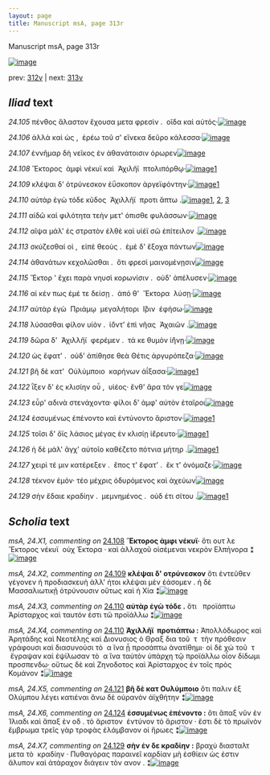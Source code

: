 ```yaml
---
layout: page
title: Manuscript msA, page 313r
---
```


Manuscript msA, page 313r

[![image](http://www.homermultitext.org/iipsrv?OBJ=IIP,1.0&FIF=/project/homer/pyramidal/deepzoom/hmt/vaimg/2017a/VA313RN_0483.tif&WID=100&CVT=JPEG)](http://www.homermultitext.org/ict2/?urn=urn:cite2:hmt:vaimg.2017a:VA313RN_0483)

prev:  [312v](../312v/) | next:  [313v](../313v/)

## *Iliad* text

*24.105* <a id="24.105"/> πένθος ἄλαστον ἔχουσα μετα φρεσὶν .  οῖδα καὶ αὐτός·[![image](http://www.homermultitext.org/iipsrv?OBJ=IIP,1.0&FIF=/project/homer/pyramidal/deepzoom/hmt/vaimg/2017a/VA313RN_0483.tif&RGN=0.222,0.1832,0.427,0.0338&WID=1000&CVT=JPEG)](http://www.homermultitext.org/ict2/?urn=urn:cite2:hmt:vaimg.2017a:VA313RN_0483@0.222,0.1832,0.427,0.0338)

*24.106* <a id="24.106"/> ἀλλὰ καὶ ὡς ,  ἐρέω τοῦ σ' εἵνεκα δεῦρο κάλεσσα·[![image](http://www.homermultitext.org/iipsrv?OBJ=IIP,1.0&FIF=/project/homer/pyramidal/deepzoom/hmt/vaimg/2017a/VA313RN_0483.tif&RGN=0.226,0.2095,0.418,0.0278&WID=1000&CVT=JPEG)](http://www.homermultitext.org/ict2/?urn=urn:cite2:hmt:vaimg.2017a:VA313RN_0483@0.226,0.2095,0.418,0.0278)

*24.107* <a id="24.107"/> ἐννῆμαρ δὴ νεῖκος ἐν ἀθανάτοισιν όρωρεν[![image](http://www.homermultitext.org/iipsrv?OBJ=IIP,1.0&FIF=/project/homer/pyramidal/deepzoom/hmt/vaimg/2017a/VA313RN_0483.tif&RGN=0.223,0.229,0.403,0.0225&WID=1000&CVT=JPEG)](http://www.homermultitext.org/ict2/?urn=urn:cite2:hmt:vaimg.2017a:VA313RN_0483@0.223,0.229,0.403,0.0225)

*24.108* <a id="24.108"/> Ἕκτορος  ἀμφὶ νέκυϊ καὶ  Ἀχιλῆϊ  πτολιπόρθῳ·[![image](http://www.homermultitext.org/iipsrv?OBJ=IIP,1.0&FIF=/project/homer/pyramidal/deepzoom/hmt/vaimg/2017a/VA313RN_0483.tif&RGN=0.219,0.2485,0.438,0.0278&WID=1000&CVT=JPEG)](http://www.homermultitext.org/ict2/?urn=urn:cite2:hmt:vaimg.2017a:VA313RN_0483@0.219,0.2485,0.438,0.0278)[1](#msA_24.X1)

*24.109* <a id="24.109"/> κλέψαι δ' ὀτρύνεσκον ἐΰσκοπον ἀργεϊφόντην·[![image](http://www.homermultitext.org/iipsrv?OBJ=IIP,1.0&FIF=/project/homer/pyramidal/deepzoom/hmt/vaimg/2017a/VA313RN_0483.tif&RGN=0.229,0.2643,0.41,0.0293&WID=1000&CVT=JPEG)](http://www.homermultitext.org/ict2/?urn=urn:cite2:hmt:vaimg.2017a:VA313RN_0483@0.229,0.2643,0.41,0.0293)[1](#msA_24.X2)

*24.110* <a id="24.110"/> αὐτὰρ ἐγὼ τόδε κῦδος  Ἀχιλλῆϊ  προτι ἅπτω .[![image](http://www.homermultitext.org/iipsrv?OBJ=IIP,1.0&FIF=/project/homer/pyramidal/deepzoom/hmt/vaimg/2017a/VA313RN_0483.tif&RGN=0.217,0.283,0.392,0.0263&WID=1000&CVT=JPEG)](http://www.homermultitext.org/ict2/?urn=urn:cite2:hmt:vaimg.2017a:VA313RN_0483@0.217,0.283,0.392,0.0263)[1](#msA_24.X4), [2](#msA_24.X3), [3](#msAint_24.X1)

*24.111* <a id="24.111"/> αἰδῶ καὶ φιλότητα τεὴν μετ' όπισθε φυλάσσων·[![image](http://www.homermultitext.org/iipsrv?OBJ=IIP,1.0&FIF=/project/homer/pyramidal/deepzoom/hmt/vaimg/2017a/VA313RN_0483.tif&RGN=0.221,0.3056,0.429,0.0263&WID=1000&CVT=JPEG)](http://www.homermultitext.org/ict2/?urn=urn:cite2:hmt:vaimg.2017a:VA313RN_0483@0.221,0.3056,0.429,0.0263)

*24.112* <a id="24.112"/> αῖψα μάλ' ἐς στρατὸν ἐλθὲ καὶ υἱέϊ σῶ ἐπίτειλον .[![image](http://www.homermultitext.org/iipsrv?OBJ=IIP,1.0&FIF=/project/homer/pyramidal/deepzoom/hmt/vaimg/2017a/VA313RN_0483.tif&RGN=0.228,0.3228,0.408,0.03&WID=1000&CVT=JPEG)](http://www.homermultitext.org/ict2/?urn=urn:cite2:hmt:vaimg.2017a:VA313RN_0483@0.228,0.3228,0.408,0.03)

*24.113* <a id="24.113"/> σκύζεσθαί οἱ ,  εἰπὲ θεοὺς .  ἐμὲ δ' ἔξοχα πάντων[![image](http://www.homermultitext.org/iipsrv?OBJ=IIP,1.0&FIF=/project/homer/pyramidal/deepzoom/hmt/vaimg/2017a/VA313RN_0483.tif&RGN=0.223,0.3416,0.412,0.0285&WID=1000&CVT=JPEG)](http://www.homermultitext.org/ict2/?urn=urn:cite2:hmt:vaimg.2017a:VA313RN_0483@0.223,0.3416,0.412,0.0285)

*24.114* <a id="24.114"/> ἀθανάτων κεχολῶσθαι .  ὅτι φρεσὶ μαινομένῃσιν[![image](http://www.homermultitext.org/iipsrv?OBJ=IIP,1.0&FIF=/project/homer/pyramidal/deepzoom/hmt/vaimg/2017a/VA313RN_0483.tif&RGN=0.221,0.3589,0.439,0.0278&WID=1000&CVT=JPEG)](http://www.homermultitext.org/ict2/?urn=urn:cite2:hmt:vaimg.2017a:VA313RN_0483@0.221,0.3589,0.439,0.0278)

*24.115* <a id="24.115"/> Ἕκτορ ' ἔχει παρὰ νηυσὶ κορωνίσιν .  οὐδ' ἀπέλυσεν·[![image](http://www.homermultitext.org/iipsrv?OBJ=IIP,1.0&FIF=/project/homer/pyramidal/deepzoom/hmt/vaimg/2017a/VA313RN_0483.tif&RGN=0.22,0.3806,0.436,0.0263&WID=1000&CVT=JPEG)](http://www.homermultitext.org/ict2/?urn=urn:cite2:hmt:vaimg.2017a:VA313RN_0483@0.22,0.3806,0.436,0.0263)

*24.116* <a id="24.116"/> αί κέν πως ἐμέ τε δείσῃ .  ἀπό θ'  Ἕκτορα  λύσῃ·[![image](http://www.homermultitext.org/iipsrv?OBJ=IIP,1.0&FIF=/project/homer/pyramidal/deepzoom/hmt/vaimg/2017a/VA313RN_0483.tif&RGN=0.22,0.3979,0.429,0.0285&WID=1000&CVT=JPEG)](http://www.homermultitext.org/ict2/?urn=urn:cite2:hmt:vaimg.2017a:VA313RN_0483@0.22,0.3979,0.429,0.0285)

*24.117* <a id="24.117"/> αὐτὰρ ἐγὼ  Πριάμῳ  μεγαλήτορι  Ι̂̈ριν  ἐφήσω·[![image](http://www.homermultitext.org/iipsrv?OBJ=IIP,1.0&FIF=/project/homer/pyramidal/deepzoom/hmt/vaimg/2017a/VA313RN_0483.tif&RGN=0.219,0.4182,0.406,0.0285&WID=1000&CVT=JPEG)](http://www.homermultitext.org/ict2/?urn=urn:cite2:hmt:vaimg.2017a:VA313RN_0483@0.219,0.4182,0.406,0.0285)

*24.118* <a id="24.118"/> λύσασθαι φίλον υἱὸν .  ἰ̈όντ' ἐπὶ νῆας  Ἀχαιῶν .[![image](http://www.homermultitext.org/iipsrv?OBJ=IIP,1.0&FIF=/project/homer/pyramidal/deepzoom/hmt/vaimg/2017a/VA313RN_0483.tif&RGN=0.219,0.4377,0.413,0.0255&WID=1000&CVT=JPEG)](http://www.homermultitext.org/ict2/?urn=urn:cite2:hmt:vaimg.2017a:VA313RN_0483@0.219,0.4377,0.413,0.0255)

*24.119* <a id="24.119"/> δῶρα δ'  Ἀχιλλῆϊ  φερέμεν .  τά κε θυμὸν ἰ̈ήνῃ·[![image](http://www.homermultitext.org/iipsrv?OBJ=IIP,1.0&FIF=/project/homer/pyramidal/deepzoom/hmt/vaimg/2017a/VA313RN_0483.tif&RGN=0.219,0.4565,0.427,0.0263&WID=1000&CVT=JPEG)](http://www.homermultitext.org/ict2/?urn=urn:cite2:hmt:vaimg.2017a:VA313RN_0483@0.219,0.4565,0.427,0.0263)

*24.120* <a id="24.120"/> ὡς ἔφατ' .  οὐδ' ἀπίθησε θεὰ Θέτις ἀργυρόπεζα·[![image](http://www.homermultitext.org/iipsrv?OBJ=IIP,1.0&FIF=/project/homer/pyramidal/deepzoom/hmt/vaimg/2017a/VA313RN_0483.tif&RGN=0.209,0.4737,0.446,0.03&WID=1000&CVT=JPEG)](http://www.homermultitext.org/ict2/?urn=urn:cite2:hmt:vaimg.2017a:VA313RN_0483@0.209,0.4737,0.446,0.03)

*24.121* <a id="24.121"/> βῆ δὲ κατ'  Οὐλύμποιο  καρήνων ἀΐξασα·[![image](http://www.homermultitext.org/iipsrv?OBJ=IIP,1.0&FIF=/project/homer/pyramidal/deepzoom/hmt/vaimg/2017a/VA313RN_0483.tif&RGN=0.22,0.4932,0.382,0.0293&WID=1000&CVT=JPEG)](http://www.homermultitext.org/ict2/?urn=urn:cite2:hmt:vaimg.2017a:VA313RN_0483@0.22,0.4932,0.382,0.0293)[1](#msA_24.X5)

*24.122* <a id="24.122"/> ῗξεν δ' ἐς κλισίην οὗ ,  υἱέος· ἔνθ' ἄρα τόν γε[![image](http://www.homermultitext.org/iipsrv?OBJ=IIP,1.0&FIF=/project/homer/pyramidal/deepzoom/hmt/vaimg/2017a/VA313RN_0483.tif&RGN=0.217,0.5128,0.39,0.0285&WID=1000&CVT=JPEG)](http://www.homermultitext.org/ict2/?urn=urn:cite2:hmt:vaimg.2017a:VA313RN_0483@0.217,0.5128,0.39,0.0285)

*24.123* <a id="24.123"/> εὗρ' αδινὰ στενάχοντα· φίλοι δ' ἀμφ' αὐτὸν ἑταῖροι[![image](http://www.homermultitext.org/iipsrv?OBJ=IIP,1.0&FIF=/project/homer/pyramidal/deepzoom/hmt/vaimg/2017a/VA313RN_0483.tif&RGN=0.221,0.5338,0.415,0.0285&WID=1000&CVT=JPEG)](http://www.homermultitext.org/ict2/?urn=urn:cite2:hmt:vaimg.2017a:VA313RN_0483@0.221,0.5338,0.415,0.0285)

*24.124* <a id="24.124"/> ἐσσυμένως ἐπένοντο καὶ ἐντύνοντο ἄριστον·[![image](http://www.homermultitext.org/iipsrv?OBJ=IIP,1.0&FIF=/project/homer/pyramidal/deepzoom/hmt/vaimg/2017a/VA313RN_0483.tif&RGN=0.219,0.5533,0.419,0.0263&WID=1000&CVT=JPEG)](http://www.homermultitext.org/ict2/?urn=urn:cite2:hmt:vaimg.2017a:VA313RN_0483@0.219,0.5533,0.419,0.0263)[1](#msA_24.X6)

*24.125* <a id="24.125"/> τοῖσι δ' ὄϊς λάσιος μέγας ἐν κλισίῃ ἱ̈έρευτο·[![image](http://www.homermultitext.org/iipsrv?OBJ=IIP,1.0&FIF=/project/homer/pyramidal/deepzoom/hmt/vaimg/2017a/VA313RN_0483.tif&RGN=0.221,0.5728,0.43,0.0285&WID=1000&CVT=JPEG)](http://www.homermultitext.org/ict2/?urn=urn:cite2:hmt:vaimg.2017a:VA313RN_0483@0.221,0.5728,0.43,0.0285)[1](#msAint_24.X2)

*24.126* <a id="24.126"/> ἡ δὲ μάλ' ἄγχ' αὐτοῖο καθέζετο πότνια μήτηρ .[![image](http://www.homermultitext.org/iipsrv?OBJ=IIP,1.0&FIF=/project/homer/pyramidal/deepzoom/hmt/vaimg/2017a/VA313RN_0483.tif&RGN=0.218,0.5886,0.41,0.0285&WID=1000&CVT=JPEG)](http://www.homermultitext.org/ict2/?urn=urn:cite2:hmt:vaimg.2017a:VA313RN_0483@0.218,0.5886,0.41,0.0285)[1](#msAint_24.X5)

*24.127* <a id="24.127"/> χειρὶ τέ μιν κατέρεξεν .  ἔπος τ' ἔφατ' .  ἔκ τ' ὀνόμαζε·[![image](http://www.homermultitext.org/iipsrv?OBJ=IIP,1.0&FIF=/project/homer/pyramidal/deepzoom/hmt/vaimg/2017a/VA313RN_0483.tif&RGN=0.214,0.6074,0.46,0.0308&WID=1000&CVT=JPEG)](http://www.homermultitext.org/ict2/?urn=urn:cite2:hmt:vaimg.2017a:VA313RN_0483@0.214,0.6074,0.46,0.0308)

*24.128* <a id="24.128"/> τέκνον ἐμόν· τέο μέχρις ὀδυρόμενος καὶ ἀχεύων[![image](http://www.homermultitext.org/iipsrv?OBJ=IIP,1.0&FIF=/project/homer/pyramidal/deepzoom/hmt/vaimg/2017a/VA313RN_0483.tif&RGN=0.21,0.6284,0.463,0.0278&WID=1000&CVT=JPEG)](http://www.homermultitext.org/ict2/?urn=urn:cite2:hmt:vaimg.2017a:VA313RN_0483@0.21,0.6284,0.463,0.0278)

*24.129* <a id="24.129"/> σὴν ἔδαιε κραδίην .  μεμνημένος .  οὐδ έτι σίτου .[![image](http://www.homermultitext.org/iipsrv?OBJ=IIP,1.0&FIF=/project/homer/pyramidal/deepzoom/hmt/vaimg/2017a/VA313RN_0483.tif&RGN=0.208,0.6441,0.455,0.033&WID=1000&CVT=JPEG)](http://www.homermultitext.org/ict2/?urn=urn:cite2:hmt:vaimg.2017a:VA313RN_0483@0.208,0.6441,0.455,0.033)[1](#msA_24.X7)

## *Scholia* text

*msA, 24.X1, commenting on* [24.108](#24.108)  <a id="msA_24.X1"/> **Ἕκτορος ἀμφι νέκυϊ·** ὅτι ουτ λε   Ἕκτορος νέκυϊ  οὐχ Ἐκτορα · καὶ ἀλλαχοῦ οἰσέμεναι νεκρὸν Ελπήνορα ⁑[![image](http://www.homermultitext.org/iipsrv?OBJ=IIP,1.0&FIF=/project/homer/pyramidal/deepzoom/hmt/vaimg/2017a/VA313RN_0483.tif&RGN=0.6606,0.2506,0.1796,0.05228&WID=1000&CVT=JPEG)](http://www.homermultitext.org/ict2/?urn=urn:cite2:hmt:vaimg.2017a:VA313RN_0483@0.6606,0.2506,0.1796,0.05228)

*msA, 24.X2, commenting on* [24.109](#24.109)  <a id="msA_24.X2"/> **κλέψαι δ' οτρύνεσκον** ὅτι ἐντεῦθεν γέγονεν ἡ προδιασκευὴ ἀλλ' ήτοι κλέψαι μὲν ἐάσομεν . ἡ δὲ Μασσαλιωτικῇ ὀτρύνουσιν οὕτως καὶ ἡ Χία ⁑[![image](http://www.homermultitext.org/iipsrv?OBJ=IIP,1.0&FIF=/project/homer/pyramidal/deepzoom/hmt/vaimg/2017a/VA313RN_0483.tif&RGN=0.6479,0.2968,0.2104,0.06501&WID=1000&CVT=JPEG)](http://www.homermultitext.org/ict2/?urn=urn:cite2:hmt:vaimg.2017a:VA313RN_0483@0.6479,0.2968,0.2104,0.06501)

*msA, 24.X3, commenting on* [24.110](#24.110)  <a id="msA_24.X3"/> **αὐτὰρ ἐγὼ τόδε .** ὅτι   προϊάπτω Ἀρίσταρχος καὶ ταυτόν ἐστι τῶ προϊάλλω ⁑[![image](http://www.homermultitext.org/iipsrv?OBJ=IIP,1.0&FIF=/project/homer/pyramidal/deepzoom/hmt/vaimg/2017a/VA313RN_0483.tif&RGN=0.6680,0.3585,0.1669,0.03679&WID=1000&CVT=JPEG)](http://www.homermultitext.org/ict2/?urn=urn:cite2:hmt:vaimg.2017a:VA313RN_0483@0.6680,0.3585,0.1669,0.03679)

*msA, 24.X4, commenting on* [24.110](#24.110)  <a id="msA_24.X4"/> **Ἀχιλλῆϊ  προτιάπτω :** Ἀπολλόδωρος καὶ Ἀρητάδης καὶ Νεοτέλης καὶ Διονυσιος ὁ Θραξ δια τοῦ  τ  τὴν πρόθεσιν γράφουσι καὶ διασυνούσι τὸ  α ἵνα ᾗ προσάπτω ἀνατίθημι· οἱ δὲ χώ τοῦ  τ  ἔγραψαν καὶ ἐψίλωσαν τὸ  α ἵνα ταὐτὸν ὑπάρχη τῷ προϊάλλω οἷον δίδωμι προσπενδω· οὕτως δὲ καὶ Ζηνοδοτος καὶ Ἀρίσταρχος ἐν τοῖς πρὸς Κομάνον ⁑[![image](http://www.homermultitext.org/iipsrv?OBJ=IIP,1.0&FIF=/project/homer/pyramidal/deepzoom/hmt/vaimg/2017a/VA313RN_0483.tif&RGN=0.6562,0.3888,0.1982,0.1432&WID=1000&CVT=JPEG)](http://www.homermultitext.org/ict2/?urn=urn:cite2:hmt:vaimg.2017a:VA313RN_0483@0.6562,0.3888,0.1982,0.1432)

*msA, 24.X5, commenting on* [24.121](#24.121)  <a id="msA_24.X5"/> **βῆ δὲ κατ Ουλύμποιο** ὅτι παλιν ἐξ Ολύμπου λέγει κατιέναι ἄνω δὲ οὐρανὸν ἀϊχθήτην ⁑[![image](http://www.homermultitext.org/iipsrv?OBJ=IIP,1.0&FIF=/project/homer/pyramidal/deepzoom/hmt/vaimg/2017a/VA313RN_0483.tif&RGN=0.6549,0.5297,0.1805,0.03914&WID=1000&CVT=JPEG)](http://www.homermultitext.org/ict2/?urn=urn:cite2:hmt:vaimg.2017a:VA313RN_0483@0.6549,0.5297,0.1805,0.03914)

*msA, 24.X6, commenting on* [24.124](#24.124)  <a id="msA_24.X6"/> **ἐσσυμένως ἐπένοντο :** ὅτι ἅπαξ νῦν ἐν Ἰλιαδι καὶ ἅπαξ ἐν οδ . τὸ ἄριστον  ἐντύνον τὸ ἄριστον · ἔστι δὲ τὸ πρωϊνὸν ἔμβρωμα τρεῖς γὰρ τροφὰς ἐλάμβανον οἱ ἥρωες ⁑[![image](http://www.homermultitext.org/iipsrv?OBJ=IIP,1.0&FIF=/project/homer/pyramidal/deepzoom/hmt/vaimg/2017a/VA313RN_0483.tif&RGN=0.6579,0.5668,0.1723,0.08340&WID=1000&CVT=JPEG)](http://www.homermultitext.org/ict2/?urn=urn:cite2:hmt:vaimg.2017a:VA313RN_0483@0.6579,0.5668,0.1723,0.08340)

*msA, 24.X7, commenting on* [24.129](#24.129)  <a id="msA_24.X7"/> **σὴν ἐν δε κραδίην :** βραχὺ διασταλτ μετα τὸ  κραδίην · Πυθαγόρας παραινεῖ καρδίαν μὴ ἐσθίειν ὡς ἐστιν ἄλυπον καὶ ἀτάραχον διάγειν τὸν ανον . ⁑[![image](http://www.homermultitext.org/iipsrv?OBJ=IIP,1.0&FIF=/project/homer/pyramidal/deepzoom/hmt/vaimg/2017a/VA313RN_0483.tif&RGN=0.2181,0.6880,0.6081,0.03112&WID=1000&CVT=JPEG)](http://www.homermultitext.org/ict2/?urn=urn:cite2:hmt:vaimg.2017a:VA313RN_0483@0.2181,0.6880,0.6081,0.03112)